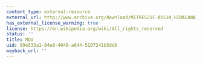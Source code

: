 ```yaml
---
content_type: external-resource
external_url: http://www.archive.org/download/MITRES21F.01S10_HIRAGANA_EXERCISES/2c11.mov
has_external_license_warning: true
license: https://en.wikipedia.org/wiki/All_rights_reserved
status: ''
title: MOV
uid: 99e533a1-04e8-4048-a644-5107241b5dd8
wayback_url: ''
---
```

